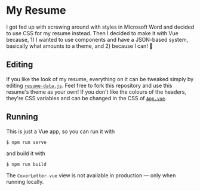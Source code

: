# My Resume

I got fed up with screwing around with styles in Microsoft Word and decided to
use CSS for my resume instead. Then I decided to make it with Vue because, 1) I
wanted to use components and have a JSON-based system, basically what amounts to
a theme, and 2) because I can! 🥳


## Editing

If you like the look of my resume, everything on it can be tweaked simply by
editing [`resume-data.js`](src/resume-data.js). Feel free to fork this
repository and use this resume's theme as your own! If you don't like the
colours of the headers, they're CSS variables and can be changed in the CSS of
[`App.vue`](src/App.vue).


## Running

This is just a Vue app, so you can run it with

```console
$ npm run serve
```

and build it with

```console
$ npm run build
```

The `CoverLetter.vue` view is not available in production &mdash; only when
running locally.